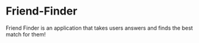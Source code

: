 # Friend-Finder

Friend Finder is an application that takes users answers and finds the best match for them!

